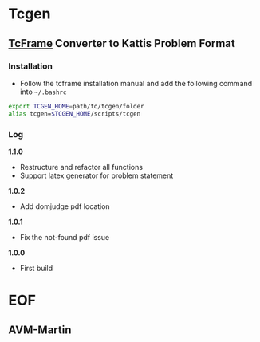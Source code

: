 # Tcgen
## [TcFrame](https://github.com/ia-toki/tcframe) Converter to Kattis Problem Format



### Installation

  * Follow the tcframe installation manual and add the following command into ```~/.bashrc```

```bash
export TCGEN_HOME=path/to/tcgen/folder
alias tcgen=$TCGEN_HOME/scripts/tcgen
```



### Log

**1.1.0**

  * Restructure and refactor all functions
  * Support latex generator for problem statement


**1.0.2**

  * Add domjudge pdf location


**1.0.1**

  * Fix the not-found pdf issue


**1.0.0**

  * First build



# EOF
## AVM-Martin
